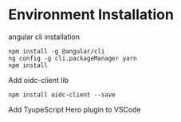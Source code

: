 # Environment Installation

angular cli installation

```
npm install -g @angular/cli
ng config -g cli.packageManager yarn
npm install
```

Add oidc-client lib
```
npm install oidc-client --save
```

Add TyupeScript Hero plugin to VSCode




